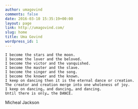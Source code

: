 ```yaml
---
author: umagovind
comments: false
date: 2016-03-10 15:35:19+00:00
layout: page
link: http://umagovind.com/
slug: home
title: Uma Govind
wordpress_id: 1
---
```




    
    I become the stars and the moon. 
    I become the lover and the beloved.
    I become the victor and the vanquished.
    I become the master and the slave.
    I become the singer and the song.
    I become the knower and the known.
    I keep on dancing then it is the eternal dance or creation. 
    The creator and creation merge into one wholeness of joy.
    I keep on dancing… and dancing… and dancing. 
    Until there is only… the DANCE.
    







Micheal Jackson



